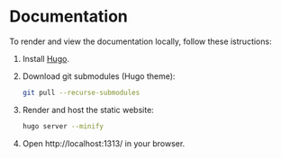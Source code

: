 # Documentation

To render and view the documentation locally, follow these istructions:

1. Install [Hugo](https://gohugo.io/getting-started/installing/).
2. Download git submodules (Hugo theme):

   ```bash
   git pull --recurse-submodules
   ```

3. Render and host the static website:

   ```bash
   hugo server --minify
   ```

4. Open http://localhost:1313/ in your browser.
